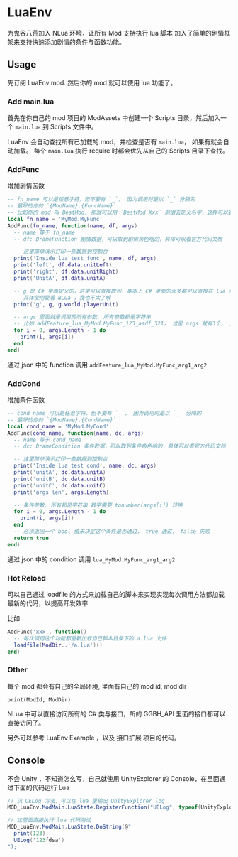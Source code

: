 LuaEnv
=======

为鬼谷八荒加入 NLua 环境，让所有 Mod 支持执行 lua 脚本
加入了简单的剧情框架来支持快速添加剧情的条件与函数功能。


## Usage

先订阅 LuaEnv mod. 然后你的 mod 就可以使用 lua 功能了。

### Add main.lua

首先在你自己的 mod 项目的 ModAssets 中创建一个 Scripts 目录，然后加入一个 `main.lua` 到 Scripts 文件中。

LuaEnv 会自动查找所有已加载的 mod，并检查是否有 `main.lua`， 如果有就会自动加载。
每个 `main.lua` 执行 require 时都会优先从自己的 Scripts 目录下查找。


### AddFunc

增加剧情函数

```lua
-- fn_name 可以是任意字符，但不要有 `_`， 因为调用时是以 `_` 分隔的
-- 最好的你的 `{ModName}.{FuncName}`
-- 比如你的 mod 叫 BestMod, 那就可以用 `BestMod.Xxx` 前缀去定义名字，这样可以避免和别人的 mod 冲突
local fn_name = 'MyMod.MyFunc'
AddFunc(fn_name, function(name, df, args)
  -- name 等于 fn_name
  -- df: DrameFunction 剧情数据，可以取到剧情角色啥的，具体可以看官方代码文档

  -- 这里简单演示打印一些数据到控制台
  print('Inside lua test func', name, df, args)
  print('left', df.data.unitLeft)
  print('right', df.data.unitRight)
  print('UnitA', df.data.unitA)

  -- g 是 C# 里面定义的，这里可以直接取到，基本上 C# 里面的大多都可以直接在 lua 里调用和实现了
  -- 具体使用要看 NLua ，我也不太了解
  print('g', g, g.world.playerUnit)

  -- args 里面就是调用的所有参数, 所有参数都是字符串
  -- 比如 addFeature_lua_MyMod.MyFunc_123_asdf_321， 这里 args 就有3个， 分别是 123， asdf, 321
  for i = 0, args.Length - 1 do
    print(i, args[i])
  end
end)
```

通过 json 中的 function 调用 `addFeature_lua_MyMod.MyFunc_arg1_arg2`


### AddCond

增加条件函数

```lua
-- cond_name 可以是任意字符，但不要有 `_`， 因为调用时是以 `_` 分隔的
-- 最好的你的 `{ModName}.{CondName}`
local cond_name = 'MyMod.MyCond'
AddFunc(cond_name, function(name, dc, args)
  -- name 等于 cond_name
  -- dc: DrameCondition 条件数据，可以取到条件角色啥的，具体可以看官方代码文档

  -- 这里简单演示打印一些数据到控制台
  print('Inside lua test cond', name, dc, args)
  print('unitA', dc.data.unitA)
  print('unitB', dc.data.unitB)
  print('unitC', dc.data.unitC)
  print('args len', args.Length)

  -- 条件参数, 所有都是字符串 数字需要 tonumber(args[i]) 转换
  for i = 0, args.Length - 1 do
    print(i, args[i])
  end
  -- 必须返回一个 bool 值来决定这个条件是否通过， true 通过， false 失败
  return true
end)
```

通过 json 中的 condition 调用 `lua_MyMod.MyFunc_arg1_arg2`

### Hot Reload

可以自己通过 loadfile 的方式来加载自己的脚本来实现实现每次调用方法都加载最新的代码，以提高开发效率

比如

```lua
AddFunc('xxx', function()
  -- 每次调用这个功能都重新加载自己脚本目录下的 a.lua 文件
  loadfile(ModDir..'/a.lua')()
end)
```

### Other

每个 mod 都会有自己的全局环境, 里面有自己的 mod id, mod dir

```
print(ModId, ModDir)
```

NLua 中可以直接访问所有的 C# 类与接口，所的 GGBH_API 里面的接口都可以直接访问了。

另外可以参考 LuaEnv Example ，以及 接口扩展 项目的代码。


## Console

不会 Unity ，不知道怎么写，自己就使用 UnityExplorer 的 Console，在里面通过下面的代码运行 Lua

```C#
// 沆 UELog 方法，可以在 lua 里输出 UnityExplorer log
MOD_LuaEnv.ModMain.LuaState.RegisterFunction("UELog", typeof(UnityExplorer.CSConsole.ScriptInteraction).GetMethod(nameof(UnityExplorer.CSConsole.ScriptInteraction.Log)));

// 这里面直接执行 lua 代码测试
MOD_LuaEnv.ModMain.LuaState.DoString(@"
  print(123)
  UELog('123fdsa')
");
```